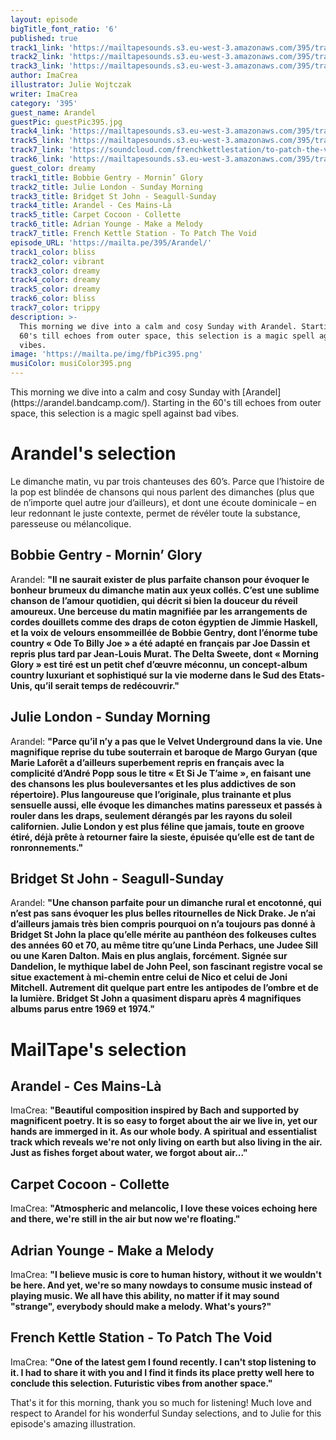```yaml
---
layout: episode
bigTitle_font_ratio: '6'
published: true
track1_link: 'https://mailtapesounds.s3.eu-west-3.amazonaws.com/395/track1.mp3'
track2_link: 'https://mailtapesounds.s3.eu-west-3.amazonaws.com/395/track2.mp3'
track3_link: 'https://mailtapesounds.s3.eu-west-3.amazonaws.com/395/track3.mp3'
author: ImaCrea
illustrator: Julie Wojtczak
writer: ImaCrea
category: '395'
guest_name: Arandel
guestPic: guestPic395.jpg
track4_link: 'https://mailtapesounds.s3.eu-west-3.amazonaws.com/395/track4.mp3'
track5_link: 'https://mailtapesounds.s3.eu-west-3.amazonaws.com/395/track5.mp3'
track7_link: 'https://soundcloud.com/frenchkettlestation/to-patch-the-void'
track6_link: 'https://mailtapesounds.s3.eu-west-3.amazonaws.com/395/track6.mp3'
guest_color: dreamy
track1_title: Bobbie Gentry - Mornin’ Glory
track2_title: Julie London - Sunday Morning
track3_title: Bridget St John - Seagull-Sunday
track4_title: Arandel - Ces Mains-Là
track5_title: Carpet Cocoon - Collette
track6_title: Adrian Younge - Make a Melody
track7_title: French Kettle Station - To Patch The Void
episode_URL: 'https://mailta.pe/395/Arandel/'
track1_color: bliss
track2_color: vibrant
track3_color: dreamy
track4_color: dreamy
track5_color: dreamy
track6_color: bliss
track7_color: trippy
description: >-
  This morning we dive into a calm and cosy Sunday with Arandel. Starting in the
  60's till echoes from outer space, this selection is a magic spell against bad
  vibes.
image: 'https://mailta.pe/img/fbPic395.png'
musiColor: musiColor395.png
---
```

<p id="introduction">This morning we dive into a calm and cosy Sunday with [Arandel](https://arandel.bandcamp.com/). Starting in the 60's till echoes from outer space, this selection is a magic spell against bad vibes.
</p>


# Arandel's selection

Le dimanche matin, vu par trois chanteuses des 60’s. Parce que l’histoire de la pop est blindée de chansons qui nous parlent des dimanches (plus que de n’importe quel autre jour d’ailleurs), et dont une écoute dominicale – en leur redonnant le juste contexte, permet de révéler toute la substance, paresseuse ou mélancolique.

## Bobbie Gentry - Mornin’ Glory
Arandel: **"**Il ne saurait exister de plus parfaite chanson pour évoquer le bonheur brumeux du dimanche matin aux yeux collés. C’est une sublime chanson de l’amour quotidien, qui décrit si bien la douceur du réveil amoureux. Une berceuse du matin magnifiée par les arrangements de cordes douillets comme des draps de coton égyptien de Jimmie Haskell, et la voix de velours ensommeillée de Bobbie Gentry, dont l’énorme tube country « Ode To Billy Joe » a été adapté en français par Joe Dassin et repris plus tard par Jean-Louis Murat. The Delta Sweete, dont « Morning Glory » est tiré est un petit chef d’œuvre méconnu, un concept-album country luxuriant et sophistiqué sur la vie moderne dans le Sud des Etats-Unis, qu’il serait temps de redécouvrir.**"**

## Julie London - Sunday Morning
Arandel: **"**Parce qu’il n’y a pas que le Velvet Underground dans la vie. Une magnifique reprise du tube souterrain et baroque de Margo Guryan (que Marie Laforêt a d’ailleurs superbement repris en français avec la complicité d’André Popp sous le titre « Et Si Je T’aime », en faisant une des chansons les plus bouleversantes et les plus addictives de son répertoire). Plus langoureuse que l’originale, plus trainante et plus sensuelle aussi, elle évoque les dimanches matins paresseux et passés à rouler dans les draps, seulement dérangés par les rayons du soleil californien. Julie London y est plus féline que jamais, toute en groove étiré, déjà prête à retourner faire la sieste, épuisée qu’elle est de tant de ronronnements.**"**

## Bridget St John - Seagull-Sunday
Arandel: **"**Une chanson parfaite pour un dimanche rural et encotonné, qui n’est pas sans évoquer les plus belles ritournelles de Nick Drake. Je n’ai d’ailleurs jamais très bien compris pourquoi on n’a toujours pas donné à Bridget St John la place qu’elle mérite au panthéon des folkeuses cultes des années 60 et 70, au même titre qu’une Linda Perhacs, une Judee Sill ou une Karen Dalton. Mais en plus anglais, forcément. Signée sur Dandelion, le mythique label de John Peel, son fascinant registre vocal se situe exactement à mi-chemin entre celui de Nico et celui de Joni Mitchell. Autrement dit quelque part entre les antipodes de l’ombre et de la lumière. Bridget St John a quasiment disparu après 4 magnifiques albums parus entre 1969 et 1974.**"**


# MailTape's selection

## Arandel - Ces Mains-Là
ImaCrea: **"**Beautiful composition inspired by Bach and supported by magnificent poetry. It is so easy to forget about the air we live in, yet our hands are immerged in it. As our whole body. A spiritual and essentialist track which reveals we're not only living on earth but also living in the air. Just as fishes forget about water, we forgot about air...**"**

## Carpet Cocoon - Collette
ImaCrea: **"**Atmospheric and melancolic, I love these voices echoing here and there, we're still in the air but now we're floating.**"**

## Adrian Younge - Make a Melody
ImaCrea: **"**I believe music is core to human history, without it we wouldn't be here. And yet, we're so many nowdays to consume music instead of playing music. We all have this ability, no matter if it may sound "strange", everybody should make a melody. What's yours?**"**

## French Kettle Station - To Patch The Void
ImaCrea: **"**One of the latest gem I found recently. I can't stop listening to it. I had to share it with you and I find it finds its place pretty well here to conclude this selection. Futuristic vibes from another space.**"**


<p id="outroduction">That's it for this morning, thank you so much for listening! Much love and respect to Arandel for his wonderful Sunday selections, and to Julie for this episode's amazing illustration.</p>
